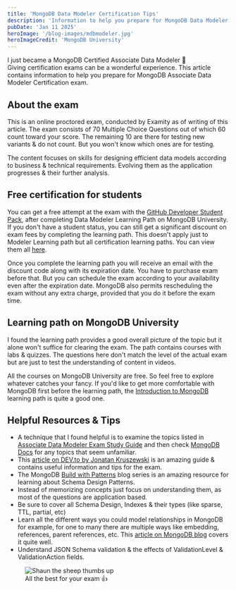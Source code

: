 ```yaml
---
title: 'MongoDB Data Modeler Certification Tips'
description: 'Information to help you prepare for MongoDB Data Modeler Certification exam'
pubDate: 'Jan 11 2025'
heroImage: '/blog-images/mdbmodeler.jpg'
heroImageCredit: 'MongoDB University'
---
```

I just became a MongoDB Certified Associate Data Modeler 🎉 \
Giving certification exams can be a wonderful experience. This article contains information to help you prepare for MongoDB Associate Data Modeler Certification exam.

## About the exam
This is an online proctored exam, conducted by Examity as of writing of this article. The exam consists of 70 Multiple Choice Questions out of which 60 count toward your score. The remaining 10 are there for testing new variants & do not count. But you won't know which ones are for testing.

The content focuses on skills for designing efficient data models according to business & technical requirements. Evolving them as the application progresses & their further analysis.

## Free certification for students
You can get a free attempt at the exam with the [GitHub Developer Student Pack](https://education.github.com/pack/), after completing Data Modeler Learning Path on MongoDB University. If you don't have a student status, you can still get a significant discount on exam fees by completing the learning path. This doesn't apply just to Modeler Learning path but all certification learning paths. You can view them all [here](https://learn.mongodb.com/pages/certification-learning-paths).

Once you complete the learning path you will receive an email with the discount code along with its expiration date. You have to purchase exam before that. But you can schedule the exam according to your availability even after the expiration date. MongoDB also permits rescheduling the exam without any extra charge, provided that you do it before the exam time.

## Learning path on MongoDB University
I found the learning path provides a good overall picture of the topic but it alone won't suffice for clearing the exam. The path contains courses with labs & quizzes. The questions here don't match the level of the actual exam but are just to test the understanding of content in videos.

All the courses on MongoDB University are free. So feel free to explore whatever catches your fancy. If you'd like to get more comfortable with MongoDB first before the learning path, the [Introduction to MongoDB](https://learn.mongodb.com/learn/learning-path/introduction-to-mongodb) learning path is quite a good one.

## Helpful Resources & Tips
- A technique that I found helpful is to examine the topics listed in [Associate Data Modeler Exam Study Guide](https://learn.mongodb.com/courses/associate-data-modeler-exam-study-guide) and then check [MongoDB Docs](https://docs.mongodb.com/) for any topics that seem unfamiliar.
- This [article on DEV.to by Jonatan Kruszewski](https://dev.to/jonakrusze/mastering-mongodb-associate-data-modeling-exam-the-ultimate-guide-1klb) is an amazing guide & contains useful information and tips for the exam.
- The MongoDB [Build with Patterns](https://www.mongodb.com/blog/post/building-with-patterns-a-summary) blog series is an amazing resource for learning about Schema Design Patterns.
- Instead of memorizing concepts just focus on understanding them, as most of the questions are application based.
- Be sure to cover all Schema Design, Indexes & their types (like sparse, TTL, partial, etc)
- Learn all the different ways you could model relationships in MongoDB for example, for one to many there are multiple ways like embedding, references, parent references, etc. This [article on MongoDB blog](https://www.mongodb.com/blog/post/6-rules-of-thumb-for-mongodb-schema-design) covers it quite well.
- Understand JSON Schema validation & the effects of ValidationLevel & ValidationAction fields.

<figure>
    <img src="https://media1.giphy.com/media/v1.Y2lkPTc5MGI3NjExeGJwZ3U1c2tqd2g2eHZzM2cwbHY2b2d5NjRmNWZmazRod3JrOGlwMSZlcD12MV9pbnRlcm5hbF9naWZfYnlfaWQmY3Q9Zw/tIeCLkB8geYtW/giphy.webp" alt="Shaun the sheep thumbs up" />
    <figcaption>All the best for your exam 👍</figcaption>
</figure>
